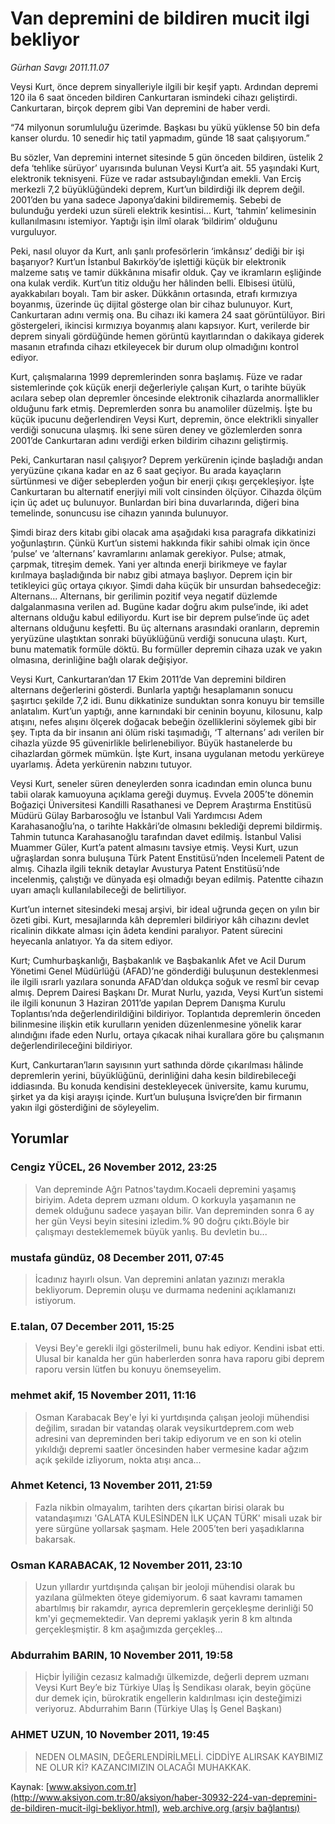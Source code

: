 # Van depremini de bildiren mucit ilgi bekliyor

*Gürhan Savgı 2011.11.07*

<div class="news-detail-text-todays">
 <div>
 </div>
 <div>
 </div>
 <div id="newsSpot">
  <font class="detail-spot">
   Veysi Kurt, önce deprem sinyalleriyle ilgili bir keşif yaptı. Ardından depremi 120 ila 6 saat önceden bildiren Cankurtaran ismindeki cihazı geliştirdi. Cankurtaran, birçok deprem gibi Van depremini de haber verdi.
  </font>
 </div>
 <div id="newsText">
  <font class="detail-text">
   <p class="MsoNormal">
    “74 milyonun sorumluluğu üzerimde. Başkası bu yükü yüklense 50 bin defa kanser olurdu. 10 senedir hiç tatil yapmadım, günde 18 saat çalışıyorum.”
   </p>
   <p class="MsoNormal">
    Bu sözler, Van depremini internet sitesinde 5 gün önceden bildiren, üstelik 2 defa ‘tehlike sürüyor’ uyarısında bulunan Veysi Kurt’a ait. 55 yaşındaki Kurt, elektronik teknisyeni. Füze ve radar astsubaylığından emekli. Van Erciş merkezli 7,2 büyüklüğündeki deprem, Kurt’un bildirdiği ilk deprem değil. 2001’den bu yana sadece Japonya’dakini bildirememiş. Sebebi de bulunduğu yerdeki uzun süreli elektrik kesintisi… Kurt, ‘tahmin’ kelimesinin kullanılmasını istemiyor. Yaptığı işin ilmî olarak ‘bildirim’ olduğunu vurguluyor.
   </p>
   <p class="MsoNormal">
    Peki, nasıl oluyor da Kurt, anlı şanlı profesörlerin ‘imkânsız’ dediği bir işi başarıyor? Kurt’un İstanbul Bakırköy’de işlettiği küçük bir elektronik malzeme satış ve tamir dükkânına misafir olduk. Çay ve ikramların eşliğinde ona kulak verdik. Kurt’un titiz olduğu her hâlinden belli. Elbisesi ütülü, ayakkabıları boyalı. Tam bir asker. Dükkânın ortasında, etrafı kırmızıya boyanmış, üzerinde üç dijital gösterge olan bir cihaz bulunuyor. Kurt, Cankurtaran adını vermiş ona. Bu cihazı iki kamera 24 saat görüntülüyor. Biri göstergeleri, ikincisi kırmızıya boyanmış alanı kapsıyor. Kurt, verilerde bir deprem sinyali gördüğünde hemen görüntü kayıtlarından o dakikaya giderek masanın etrafında cihazı etkileyecek bir durum olup olmadığını kontrol ediyor.
   </p>
   <p class="MsoNormal">
    Kurt, çalışmalarına 1999 depremlerinden sonra başlamış. Füze ve radar sistemlerinde çok küçük enerji değerleriyle çalışan Kurt, o tarihte büyük acılara sebep olan depremler öncesinde elektronik cihazlarda anormallikler olduğunu fark etmiş. Depremlerden sonra bu anamoliler düzelmiş. İşte bu küçük ipucunu değerlendiren Veysi Kurt, depremin, önce elektrikli sinyaller verdiği sonucuna ulaşmış. İki sene süren deney ve gözlemlerden sonra 2001’de Cankurtaran adını verdiği erken bildirim cihazını geliştirmiş.
   </p>
   <p class="MsoNormal">
    Peki, Cankurtaran nasıl çalışıyor? Deprem yerkürenin içinde başladığı andan yeryüzüne çıkana kadar en az 6 saat geçiyor. Bu arada kayaçların sürtünmesi ve diğer sebeplerden yoğun bir enerji çıkışı gerçekleşiyor. İşte Cankurtaran bu alternatif enerjiyi mili volt cinsinden ölçüyor. Cihazda ölçüm için üç adet uç bulunuyor. Bunlardan biri bina duvarlarında, diğeri bina temelinde, sonuncusu ise cihazın yanında bulunuyor.
   </p>
   <p class="MsoNormal">
    Şimdi biraz ders kitabı gibi olacak ama aşağıdaki kısa paragrafa dikkatinizi yoğunlaştırın. Çünkü Kurt’un sistemi hakkında fikir sahibi olmak için önce ‘pulse’ ve ‘alternans’ kavramlarını anlamak gerekiyor. Pulse; atmak, çarpmak, titreşim demek. Yani yer altında enerji birikmeye ve faylar kırılmaya başladığında bir nabız gibi atmaya başlıyor. Deprem için bir tetikleyici güç ortaya çıkıyor. Şimdi daha küçük bir unsurdan bahsedeceğiz: Alternans... Alternans, bir gerilimin pozitif veya negatif düzlemde dalgalanmasına verilen ad. Bugüne kadar doğru akım pulse’inde, iki adet alternans olduğu kabul ediliyordu. Kurt ise bir deprem pulse’inde üç adet alternans olduğunu keşfetti. Bu üç alternans arasındaki oranların, depremin yeryüzüne ulaştıktan sonraki büyüklüğünü verdiği sonucuna ulaştı. Kurt, bunu matematik formüle döktü. Bu formüller depremin cihaza uzak ve yakın olmasına, derinliğine bağlı olarak değişiyor.
   </p>
   <p class="MsoNormal">
    Veysi Kurt, Cankurtaran’dan 17 Ekim 2011’de Van depremini bildiren alternans değerlerini gösterdi. Bunlarla yaptığı hesaplamanın sonucu şaşırtıcı şekilde 7,2 idi. Bunu dikkatinize sunduktan sonra konuyu bir temsille anlatalım. Kurt’un yaptığı, anne karnındaki bir ceninin boyunu, kilosunu, kalp atışını, nefes alışını ölçerek doğacak bebeğin özelliklerini söylemek gibi bir şey. Tıpta da bir insanın ani ölüm riski taşımadığı, ‘T alternans’ adı verilen bir cihazla yüzde 95 güvenirlikle belirlenebiliyor. Büyük hastanelerde bu cihazlardan görmek mümkün. İşte Kurt, insana uygulanan metodu yerküreye uyarlamış. Âdeta yerkürenin nabzını tutuyor.
   </p>
   <p class="MsoNormal">
    Veysi Kurt, seneler süren deneylerden sonra icadından emin olunca bunu tabii olarak kamuoyuna açıklama gereği duymuş. Evvela 2005’te dönemin Boğaziçi Üniversitesi Kandilli Rasathanesi ve Deprem Araştırma Enstitüsü Müdürü Gülay Barbarosoğlu ve İstanbul Vali Yardımcısı Adem Karahasanoğlu’na, o tarihte Hakkâri’de olmasını beklediği depremi bildirmiş. Tahmin tutunca Karahasanoğlu tarafından davet edilmiş. İstanbul Valisi Muammer Güler, Kurt’a patent almasını tavsiye etmiş. Veysi Kurt, uzun uğraşlardan sonra buluşuna Türk Patent Enstitüsü’nden İncelemeli Patent de almış. Cihazla ilgili teknik detaylar Avusturya Patent Enstitüsü’nde incelenmiş, çalıştığı ve dünyada eşi olmadığı beyan edilmiş. Patentte cihazın uyarı amaçlı kullanılabileceği de belirtiliyor.
   </p>
   <p class="MsoNormal">
    Kurt’un internet sitesindeki mesaj arşivi, bir ideal uğrunda geçen on yılın bir özeti gibi. Kurt, mesajlarında kâh depremleri bildiriyor kâh cihazını devlet ricalinin dikkate alması için âdeta kendini paralıyor. Patent sürecini heyecanla anlatıyor. Ya da sitem ediyor.
   </p>
   <p class="MsoNormal">
    Kurt; Cumhurbaşkanlığı, Başbakanlık ve Başbakanlık Afet ve Acil Durum Yönetimi Genel Müdürlüğü (AFAD)’ne gönderdiği buluşunun desteklenmesi ile ilgili ısrarlı yazılara sonunda AFAD’dan oldukça soğuk ve resmî bir cevap almış. Deprem Dairesi Başkanı Dr. Murat Nurlu, yazıda, Veysi Kurt’un sistemi ile ilgili konunun 3 Haziran 2011’de yapılan Deprem Danışma Kurulu Toplantısı’nda değerlendirildiğini bildiriyor. Toplantıda depremlerin önceden bilinmesine ilişkin etik kurulların yeniden düzenlenmesine yönelik karar alındığını ifade eden Nurlu, ortaya çıkacak nihai kurallara göre bu çalışmanın değerlendirileceğini bildiriyor.
   </p>
   <p class="MsoNormal">
    Kurt, Cankurtaran’ların sayısının yurt sathında dörde çıkarılması hâlinde depremlerin yerini, büyüklüğünü, derinliğini daha kesin bildirebileceği iddiasında. Bu konuda kendisini destekleyecek üniversite, kamu kurumu, şirket ya da kişi arayışı içinde. Kurt’un buluşuna İsviçre’den bir firmanın yakın ilgi gösterdiğini de söyleyelim.
   </p>
  </font>
 </div>
 <div>
 </div>
 <div>
 </div>
</div>


## Yorumlar

### Cengiz YÜCEL, 26 November 2012, 23:25
> Van depreminde Ağrı Patnos'taydım.Kocaeli depremini yaşamış biriyim. Adeta deprem uzmanı oldum. O korkuyla yaşamanın ne demek olduğunu sadece yaşayan bilir. Van depreminden sonra 6 ay her gün Veysi beyin sitesini izledim.% 90 doğru çıktı.Böyle bir çalışmayı desteklememek büyük yanlış. Bu devletin bu...

### mustafa gündüz, 08 December 2011, 07:45
> İcadınız hayırlı olsun. Van depremini anlatan yazınızı merakla bekliyorum. Depremin oluşu ve durmama nedenini açıklamanızı istiyorum.

### E.talan, 07 December 2011, 15:25
> Veysi Bey'e gerekli ilgi gösterilmeli, bunu hak ediyor. Kendini isbat etti. Ulusal bir kanalda her gün haberlerden sonra hava raporu gibi deprem raporu versin lütfen bu konuyu önemseyelim. 

### mehmet akif, 15 November 2011, 11:16
> Osman Karabacak Bey'e İyi ki yurtdışında çalışan jeoloji mühendisi değilim, sıradan bir vatandaş olarak veysikurtdeprem.com web adresini  van depreminden beri takip ediyorum ve en son ki otelin yıkıldığı depremi saatler öncesinden haber vermesine kadar ağzım açık şekilde izliyorum, nokta atışı anca...

### Ahmet Ketenci, 13 November 2011, 21:59
> Fazla nikbin olmayalım, tarihten ders çıkartan birisi olarak bu vatandaşımızı 'GALATA KULESİNDEN İLK UÇAN TÜRK' misali uzak bir yere sürgüne yollarsak şaşmam. Hele 2005’ten beri yaşadıklarına bakarsak.

### Osman KARABACAK, 12 November 2011, 23:10
> Uzun yıllardır yurtdışında çalışan bir jeoloji mühendisi olarak bu yazılana gülmekten öteye gidemiyorum. 6 saat kavramı tamamen abartılmış bir rakamdır, ayrıca depremlerin gerçekleşme derinliği 50 km'yi geçmemektedir. Van depremi yaklaşık yerin 8 km altında gerçekleşmiştir. 8 km aşağımızda gerçekleş...

### Abdurrahim BARIN, 10 November 2011, 19:58
> Hiçbir İyiliğin cezasız kalmadığı ülkemizde, değerli deprem uzmanı Veysi Kurt Bey’e biz Türkiye Ulaş İş Sendikası olarak, beyin göçüne dur demek için, bürokratik engellerin kaldırılması için desteğimizi veriyoruz. Abdurrahim Barın (Türkiye Ulaş İş Genel Başkanı) 

### AHMET UZUN, 10 November 2011, 19:45
> NEDEN OLMASIN, DEĞERLENDİRİLMELİ. CİDDİYE ALIRSAK KAYBIMIZ NE OLUR Kİ? KAZANCIMIZIN OLACAĞI MUHAKKAK.

Kaynak: [www.aksiyon.com.tr](http://www.aksiyon.com.tr:80/aksiyon/haber-30932-224-van-depremini-de-bildiren-mucit-ilgi-bekliyor.html), [web.archive.org (arşiv bağlantısı)](http://web.archive.org/web/20121226171254/http://www.aksiyon.com.tr:80/aksiyon/haber-30932-224-van-depremini-de-bildiren-mucit-ilgi-bekliyor.html)
